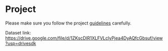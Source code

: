 # Project
Please make sure you follow the project [guidelines](./guidelines.md) carefully.

Dataset link:
https://drive.google.com/file/d/1ZKscDlR1XLFVLclyPjea4DyAQfcGbsuf/view?usp=drivesdk

